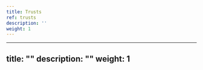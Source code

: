 ```yaml
---
title: Trusts
ref: trusts
description: ''
weight: 1
---
```

---
title: ""
description: ""
weight: 1
---